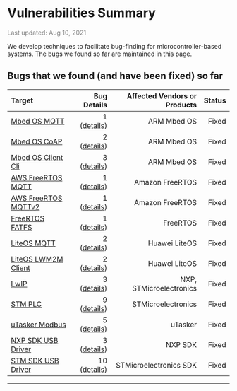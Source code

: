 # Vulnerabilities Summary

<span style="color: grey;">Last updated: Aug 10, 2021</span>

We develop techniques to facilitate bug-finding for microcontroller-based systems. The bugs we found so far are  maintained in this page.



## Bugs that we found (and have been fixed) so far

| Target | Bug Details | Affected Vendors or Products | Status |
| :--- | ---: | ---: | ---: |
| [Mbed OS MQTT](https://os.mbed.com/teams/mqtt/) | 1 ([details](https://mcusec.github.io/vulnerabilities_details#mbed_os_mqtt)) | ARM Mbed OS | Fixed |
| [Mbed OS CoAP](https://github.com/ARMmbed/mbed-os/tree/master/connectivity/libraries/mbed-coap) | 2 ([details](https://mcusec.github.io/vulnerabilities_details#mbed_os_coap)) | ARM Mbed OS | Fixed |
| [Mbed OS Client Cli](https://github.com/ARMmbed/mbed-os/tree/master/features/frameworks/mbed-client-cli) | 3 ([details](https://mcusec.github.io/vulnerabilities_details#mbed_os_cli)) | ARM Mbed OS | Fixed |
| [AWS FreeRTOS MQTT](https://github.com/FreeRTOS/coreMQTT/tree/main) | 1 ([details](https://mcusec.github.io/vulnerabilities_details#freertos_mqtt)) | Amazon FreeRTOS | Fixed |
| [AWS FreeRTOS MQTTv2](https://github.com/FreeRTOS/coreMQTT/tree/main) | 1 ([details](https://mcusec.github.io/vulnerabilities_details#freertos_mqttv2)) | Amazon FreeRTOS | Fixed |
| [FreeRTOS FATFS](https://www.freertos.org/FreeRTOS-Plus/FreeRTOS_Plus_FAT/index.html) | 1 ([details](https://mcusec.github.io/vulnerabilities_details#freertos_fatfs)) | FreeRTOS | Fixed |
| [LiteOS MQTT](https://gitee.com/LiteOS/LiteOS/tree/master/components/connectivity/mqtt) | 2 ([details](https://mcusec.github.io/vulnerabilities_details#liteos_mqtt)) | Huawei LiteOS | Fixed |
| [LiteOS LWM2M Client](https://gitee.com/LiteOS/LiteOS/tree/master/components/connectivity/lwm2m) | 2 ([details](https://mcusec.github.io/vulnerabilities_details#liteos_lwm2m_client)) | Huawei LiteOS | Fixed |
| [LwIP](https://savannah.nongnu.org/projects/lwip/) | 3 ([details](https://mcusec.github.io/vulnerabilities_details#lwip)) | NXP, STMicroelectronics | Fixed |
| [STM PLC](https://www.st.com/content/st_com/en/products/embedded-software/mcu-mpu-embedded-software/stm32-embedded-software/stm32-ode-function-pack-sw/fp-ind-plcwifi1.html) | 9 ([details](https://mcusec.github.io/vulnerabilities_details#stm_plc)) | STMicroelectronics | Fixed |
| [uTasker Modbus](https://www.utasker.com/modbus.html) | 5 ([details](https://mcusec.github.io/vulnerabilities_details#modbus)) | uTasker | Fixed |
| [NXP SDK USB Driver](https://mcuxpresso.nxp.com/) | 3 ([details](https://mcusec.github.io/vulnerabilities_details#nxp_usb)) | NXP SDK | Fixed |
| [STM SDK USB Driver](https://github.com/STMicroelectronics/STM32CubeH7/tree/master/Middlewares/ST/STM32_USB_Host_Library) | 10 ([details](https://mcusec.github.io/vulnerabilities_details#stm_usb)) | STMicroelectronics SDK | Fixed |

---
